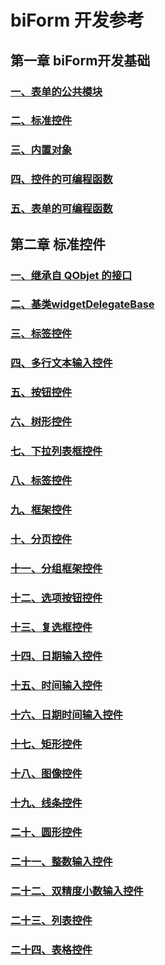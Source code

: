 # biForm 开发参考

## 第一章 biForm开发基础

### [一、表单的公共模块](1-1-public)

### [二、标准控件](1-2-call)

### [三、内置对象](1-3-objects)

### [四、控件的可编程函数](1-4-openscript)

### [五、表单的可编程函数](1-5-formscript)

## 第二章 标准控件

### [一、继承自 QObjet 的接口](2-1-qobject)

### [二、基类widgetDelegateBase](2-2-base)

### [三、标签控件](2-2-label)

### [四、多行文本输入控件](2-4-multilineedit)

### [五、按钮控件](2-5-button)

### [六、树形控件](2-6-tree)

### [七、下拉列表框控件](2-7-combobox)

### [八、标签控件](2-8-label)

### [九、框架控件](2-9-frame)

### [十、分页控件](2-10-tab)

### [十一、分组框架控件](2-11-group)

### [十二、选项按钮控件](2-12-radiobutton)

### [十三、复选框控件](2-13-checkbox)

### [十四、日期输入控件](2-14-date)

### [十五、时间输入控件](2-15-time)

### [十六、日期时间输入控件](2-16-datetime)

### [十七、矩形控件](2-17-rectangle)

### [十八、图像控件](2-18-image)

### [十九、线条控件](2-19-line)

### [二十、圆形控件](2-20-circle)

### [二十一、整数输入控件](2-21-spin)

### [二十二、双精度小数输入控件](2-22-doublespin)

### [二十三、列表控件](2-23-list)

### [二十四、表格控件](2-24-table)


